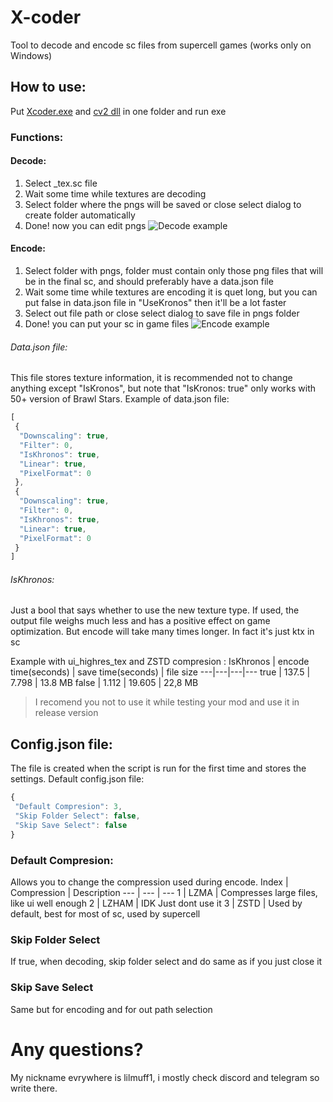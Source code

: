 # X-coder
Tool to decode and encode sc files from supercell games (works only on Windows) 

## How to use:
Put [Xcoder.exe](https://github.com/lilmuff2/X-coder/releases/download/v1/Xcoder.exe) and [cv2 dll](https://cdn-143.anonfiles.com/v6K5id38z2/5c520f55-1689854802/opencv_world470.dll) in one folder and run exe
### Functions:
#### Decode: 
1. Select _tex.sc file
2. Wait some time while textures are decoding 
3. Select folder where the pngs will be saved or close select dialog to create folder automatically
4. Done! now you can edit pngs
![Decode example](https://github.com/lilmuff2/X-coder/blob/images/48.png?raw=true)
#### Encode:
1. Select folder with pngs, folder must contain only those png files that will be in the final sc, and should preferably have a data.json file
2. Wait some time while textures are encoding it is quet long, but you can put false in data.json file in "UseKronos" then it'll be a lot faster
3. Select out file path or close select dialog to save file in pngs folder
4. Done! you can put your sc in game files
![Encode example](https://github.com/lilmuff2/X-coder/blob/images/image.png?raw=true)
###### Data.json file:
This file stores texture information, it is recommended not to change anything except "IsKronos", but note that "IsKronos: true" only works with 50+ version of Brawl Stars.
Example of data.json file:
```javascript
[
 {
  "Downscaling": true,
  "Filter": 0,
  "IsKhronos": true,
  "Linear": true,
  "PixelFormat": 0
 },
 {
  "Downscaling": true,
  "Filter": 0,
  "IsKhronos": true,
  "Linear": true,
  "PixelFormat": 0
 }
]
```
###### IsKhronos:
Just a bool that says whether to use the new texture type. If used, the output file weighs much less and has a positive effect on game optimization. But encode will take many times longer.
In fact it's just ktx in sc

Example with ui_highres_tex and ZSTD compresion :
IsKhronos | encode time(seconds) | save time(seconds)  | file size
---|---|---|---
true | 137.5 | 7.798 | 13.8 MB
false | 1.112 | 19.605 | 22,8 MB
> I recomend you not to use it while testing your mod and use it in release version
## Config.json file:
The file is created when the script is run for the first time and stores the settings.
Default config.json file:
```javascript
{
 "Default Compresion": 3,
 "Skip Folder Select": false,
 "Skip Save Select": false
}
```
### Default Compresion:
Allows you to change the compression used during encode. 
Index | Compression | Description
--- | --- | ---
1 | LZMA | Compresses large files, like ui well enough
2 | LZHAM | IDK Just dont use it
3 | ZSTD | Used by default, best for most of sc, used by supercell
### Skip Folder Select 
If true, when decoding, skip folder select and do same as if you just close it 
### Skip Save Select
Same but for encoding and for out path selection

# Any questions?
My nickname evrywhere is lilmuff1, i mostly check discord and telegram so write there.
